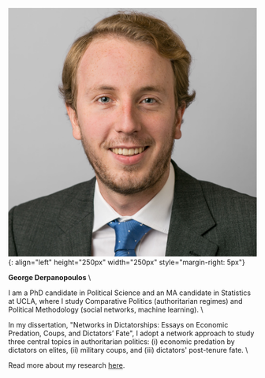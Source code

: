 ![portrait](/assets/Potrait_Formal_Square.jpg){: align="left" height="250px" width="250px" style="margin-right: 5px"}

**George Derpanopoulos** \

I am a PhD candidate in Political Science and an MA candidate in Statistics at UCLA, where I study Comparative Politics (authoritarian regimes) and Political Methodology (social networks, machine learning). \

In my dissertation, "Networks in Dictatorships: Essays on Economic Predation, Coups, and Dictators’ Fate", I adopt a network approach to study three central topics in authoritarian politics: (i) economic predation by dictators on elites, (ii) military coups, and (iii) dictators' post-tenure fate. \

Read more about my research <a href="/research">here</a>.

